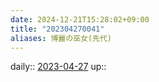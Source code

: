 ```yaml
---
date: 2024-12-21T15:28:02+09:00
title: "202304270041"
aliases: 博麗の巫女(先代)
---
```


daily:: [2023-04-27](/Daily_Note/2023-04-27.md)
up::
